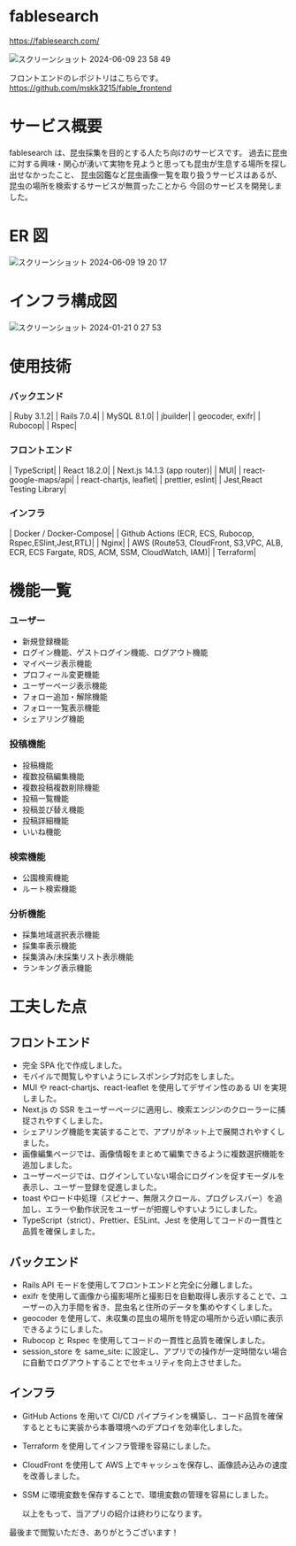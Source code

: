 # fablesearch

https://fablesearch.com/

![スクリーンショット 2024-06-09 23 58 49](https://github.com/mskk3215/fable_backend/assets/113247174/91d3f240-b753-4392-be03-fb5b4268b8a2)

フロントエンドのレポジトリはこちらです。
https://github.com/mskk3215/fable_frontend

# サービス概要

fablesearch は、昆虫採集を目的とする人たち向けのサービスです。
過去に昆虫に対する興味・関心が湧いて実物を見ようと思っても昆虫が生息する場所を探し出せなかったこと、
昆虫図鑑など昆虫画像一覧を取り扱うサービスはあるが、昆虫の場所を検索するサービスが無買ったことから
今回のサービスを開発しました。

# ER 図

![スクリーンショット 2024-06-09 19 20 17](https://github.com/mskk3215/fable_backend/assets/113247174/8dd37c9e-74cd-450f-be6a-a30aa6308345)

# インフラ構成図

![スクリーンショット 2024-01-21 0 27 53](https://github.com/mskk3215/fable_backend/assets/113247174/8956da03-ba4f-4486-a161-0d9583b1810b)

# 使用技術

### バックエンド

| Ruby 3.1.2|
| Rails 7.0.4|
| MySQL 8.1.0|
| jbuilder|
| geocoder, exifr|
| Rubocop|
| Rspec|

### フロントエンド

| TypeScript|
| React 18.2.0|
| Next.js 14.1.3 (app router)|
| MUI|
| react-google-maps/api|
| react-chartjs, leaflet|
| prettier, eslint|
| Jest,React Testing Library|

### インフラ

| Docker / Docker-Compose|
| Github Actions (ECR, ECS, Rubocop, Rspec,ESlint,Jest,RTL)|
| Nginx|
| AWS (Route53, CloudFront, S3,VPC, ALB, ECR, ECS Fargate, RDS, ACM, SSM, CloudWatch, IAM)|
| Terraform|

# 機能一覧

### ユーザー

- 新規登録機能
- ログイン機能、ゲストログイン機能、ログアウト機能
- マイページ表示機能
- プロフィール変更機能
- ユーザーページ表示機能
- フォロー追加・解除機能
- フォロー一覧表示機能
- シェアリング機能

### 投稿機能

- 投稿機能
- 複数投稿編集機能
- 複数投稿複数削除機能
- 投稿一覧機能
- 投稿並び替え機能
- 投稿詳細機能
- いいね機能

### 検索機能

- 公園検索機能
- ルート検索機能

### 分析機能

- 採集地域選択表示機能
- 採集率表示機能
- 採集済み/未採集リスト表示機能
- ランキング表示機能

# 工夫した点

## フロントエンド

- 完全 SPA 化で作成しました。
- モバイルで閲覧しやすいようにレスポンシブ対応をしました。
- MUI や react-chartjs、react-leaflet を使用してデザイン性のある UI を実現しました。
- Next.js の SSR をユーザーページに適用し、検索エンジンのクローラーに捕捉されやすくしました。
- シェアリング機能を実装することで、アプリがネット上で展開されやすくしました。
- 画像編集ページでは、画像情報をまとめて編集できるように複数選択機能を追加しました。
- ユーザーページでは、ログインしていない場合にログインを促すモーダルを表示し、ユーザー登録を促進しました。
- toast やロード中処理（スピナー、無限スクロール、プログレスバー）を追加し、エラーや動作状況をユーザーが把握しやすいようにしました。
- TypeScript（strict）、Prettier、ESLint、Jest を使用してコードの一貫性と品質を確保しました。

## バックエンド

- Rails API モードを使用してフロントエンドと完全に分離しました。
- exifr を使用して画像から撮影場所と撮影日を自動取得し表示することで、ユーザーの入力手間を省き、昆虫名と住所のデータを集めやすくしました。
- geocoder を使用して、未収集の昆虫の場所を特定の場所から近い順に表示できるようにしました。
- Rubocop と Rspec を使用してコードの一貫性と品質を確保しました。
- session_store を same_site: に設定し、アプリでの操作が一定時間ない場合に自動でログアウトすることでセキュリティを向上させました。

## インフラ

- GitHub Actions を用いて CI/CD パイプラインを構築し、コード品質を確保するとともに実装から本番環境へのデプロイを効率化しました。
- Terraform を使用してインフラ管理を容易にしました。
- CloudFront を使用して AWS 上でキャッシュを保存し、画像読み込みの速度を改善しました。
- SSM に環境変数を保存することで、環境変数の管理を容易にしました。

  以上をもって、当アプリの紹介は終わりになります。

最後まで閲覧いただき、ありがとうございます！